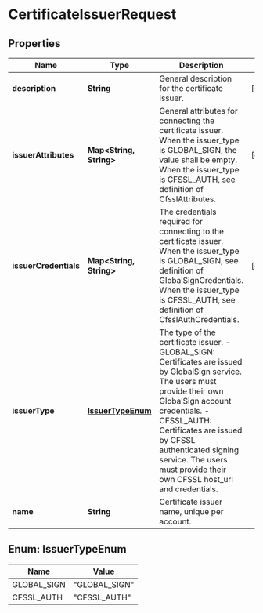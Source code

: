 
# CertificateIssuerRequest

## Properties
Name | Type | Description | Notes
------------ | ------------- | ------------- | -------------
**description** | **String** | General description for the certificate issuer. |  [optional]
**issuerAttributes** | **Map&lt;String, String&gt;** | General attributes for connecting the certificate issuer. When the issuer_type is GLOBAL_SIGN, the value shall be empty. When the issuer_type is CFSSL_AUTH, see definition of CfsslAttributes.  |  [optional]
**issuerCredentials** | **Map&lt;String, String&gt;** | The credentials required for connecting to the certificate issuer. When the issuer_type is GLOBAL_SIGN, see definition of GlobalSignCredentials. When the issuer_type is CFSSL_AUTH, see definition of CfsslAuthCredentials.  |  [optional]
**issuerType** | [**IssuerTypeEnum**](#IssuerTypeEnum) | The type of the certificate issuer. - GLOBAL_SIGN:   Certificates are issued by GlobalSign service. The users must provide their own GlobalSign account credentials. - CFSSL_AUTH:   Certificates are issued by CFSSL authenticated signing service.   The users must provide their own CFSSL host_url and credentials.  | 
**name** | **String** | Certificate issuer name, unique per account. | 


<a name="IssuerTypeEnum"></a>
## Enum: IssuerTypeEnum
Name | Value
---- | -----
GLOBAL_SIGN | &quot;GLOBAL_SIGN&quot;
CFSSL_AUTH | &quot;CFSSL_AUTH&quot;



